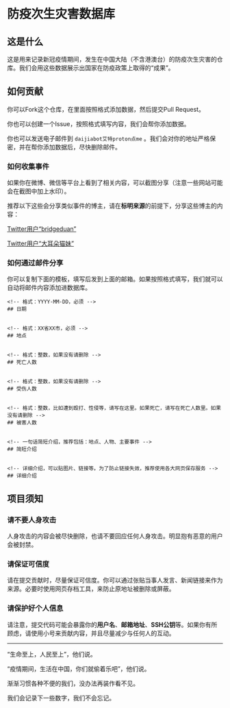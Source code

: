 # 防疫次生灾害数据库

## 这是什么

这是用来记录新冠疫情期间，发生在中国大陆（不含港澳台）的防疫次生灾害的仓库。我们会用这些数据展示出国家在防疫政策上取得的“成果”。

## 如何贡献

你可以Fork这个仓库，在里面按照格式添加数据，然后提交Pull Request。

你也可以创建一个Issue，按照格式填写内容，我们会帮你添加数据。

你也可以发送电子邮件到 `daijiabot艾特proton点me` 。我们会对你的地址严格保密，并在帮你添加数据后，尽快删除邮件。

### 如何收集事件

如果你在微博、微信等平台上看到了相关内容，可以截图分享（注意一些网站可能会在截图中加上水印）。

推荐以下这些会分享类似事件的博主，请在**标明来源**的前提下，分享这些博主的内容：

[Twitter用户“bridgeduan”](https://twitter.com/bridgeduan)

[Twitter用户“大耳朵猫妹”](https://twitter.com/big_ear_cat)

### 如何通过邮件分享

你可以复制下面的模板，填写后发到上面的邮箱。如果按照格式填写，我们就可以自动将邮件内容添加进数据库。

```
<!-- 格式：YYYY-MM-DD，必须 -->
## 日期


<!-- 格式：XX省XX市，必须 -->
## 地点


<!-- 格式：整数，如果没有请删除 -->
## 死亡人数


<!-- 格式：整数，如果没有请删除 -->
## 受伤人数


<!-- 格式：整数，比如遭到殴打、性侵等，请写在这里。如果死亡，请写在死亡人数里。如果没有请删除 -->
## 被害人数


<!-- 一句话简短介绍，推荐包括：地点、人物、主要事件 -->
## 简短介绍


<!-- 详细介绍，可以贴图片、链接等。为了防止链接失效，推荐使用各大网页保存服务 -->
## 详细介绍

```

## 项目须知

### 请不要人身攻击

人身攻击的内容会被尽快删除，也请不要回应任何人身攻击。明显抱有恶意的用户会被封禁。

### 请保证可信度

请在提交贡献时，尽量保证可信度。你可以通过张贴当事人发言、新闻链接来作为来源。必要时使用网页存档工具，来防止原地址被删除或屏蔽。

### 请保护好个人信息

请注意，提交代码可能会暴露你的**用户名**、**邮箱地址**、**SSH公钥**等。如果你有所顾虑，请使用小号来贡献内容，并且尽量减少与任何人的互动。

---

“生命至上，人民至上”，他们说。

“疫情期间，生活在中国，你们就偷着乐吧”，他们说。

渐渐习惯各种不便的我们，没办法再装作看不见。

我们会记录下一些数字，我们不会忘记。